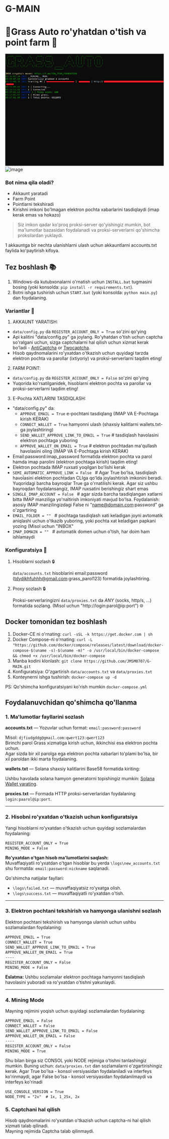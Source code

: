 














# G-MAIN
# 🔹Grass Auto ro'yhatdan o'tish va point farm 🔹

![image](https://github.com/JMSM0707/G-MAIN/blob/main/core/static/Image-1.png)
![image](github.com/JMSM0707/G-MAIN/blob/main/core/static/Image-2.png)

### Bot nima qila oladi?
   - Akkaunt yaratadi
   - Farm Point
   - Pointlarni tekshiradi
   - Kirishni imkoni bo'lmagan elektron pochta xabarlarini tasdiqlaydi (imap kerak emas va hokazo)

> Siz imkon qadar ko'proq proksi-server qo'yishingiz mumkin, bot ma'lumotlar bazasidan foydalanadi va proksi-serverlarni qo'shimcha proksilardan yuklaydi.


1 akkauntga bir nechta ulanishlarni ulash uchun akkauntlarni accounts.txt faylida ko'paytirish kifoya.

## Tez boshlash 📚
   1. Windows-da kutubxonalarni o'rnatish uchun `INSTALL.bat` tugmasini bosing (yoki konsolda: `pip install -r requirements.txt`).
   2. Botni ishga tushirish uchun `START.bat` (yoki konsolda: `python main.py`) dan foydalaning.

### Variantlar 📧

1. AKKAUNT YARATISH:
 - `data/config.py` da `REGISTER_ACCOUNT_ONLY = True` so'zini qo'ying
 - Api kalitini "data/config.py" ga joylang. Ro'yhatdan o'tish uchun captcha so'ralgani uchun, sizga captchalarni hal qilish uchun xizmat kerak bo'ladi - [AntiCaptcha](http://getcaptchasolution.com/t8yfysqmh3) or [Twocaptcha](https://2captcha.com/?from=12939391).
 - Hisob qaydnomalarini ro'yxatdan o'tkazish uchun quyidagi tarzda elektron pochta va parollar (ixtiyoriy) va proksi-serverlarni taqdim eting!



2. FARM POINT:
 - `data/config.py` da `REGISTER_ACCOUNT_ONLY = False` so'zini qo'ying
 - Yuqorida ko'rsatilganidek, hisoblarni elektron pochta va parollar va proksi-serverlarni taqdim eting!

3. E-Pochta XATLARINI TASDIQLASH:
 - "data/config.py" da:
   - `APPROVE_EMAIL = True` e-pochtani tasdiqlang (IMAP VA E-Pochtaga kirish KERAK)
   - `CONNECT_WALLET = True` hamyonni ulash (shaxsiy kalitlarni wallets.txt-ga joylashtiring)
   - `SEND_WALLET_APPROVE_LINK_TO_EMAIL = True`  # tasdiqlash havolasini elektron pochtaga yuboring
   - `APPROVE_WALLET_ON_EMAIL = True`  # elektron pochtadan ma'qullash havolasini oling (IMAP VA E-Pochtaga kirish KERAK)
 - Email:password:imap_password formatida elektron pochta va parol hamda imap parolini (elektron pochtaga kirish) taqdim eting!
 - Elektron pochtada IMAP ruxsati yoqilgan bo'lishi kerak
 -  `SEMI_AUTOMATIC_APPROVE_LINK = False `  # Agar True boʻlsa, tasdiqlash havolasini elektron pochtadan CLIga qoʻlda joylashtirish imkonini beradi. Yuqoridagi barcha bayroqlar True ga o'rnatilishi kerak. Agar siz ushbu bayroqdan foydalansangiz, IMAP ruxsatini berishingiz shart emas
 -  `SINGLE_IMAP_ACCOUNT = False `  # agar sizda barcha tasdiqlangan xatlarni bitta IMAP manziliga yo'naltirish imkoniyati mavjud bo'lsa. Foydalanish: asosiy IMAP manzilingizdagi False ni "name@domain.com:password" ga o'zgartiring
 -  `EMAIL_FOLDER = "" `  # pochtaga tasdiqlash xati keladigan joyni avtomatik aniqlashi uchun o'tkazib yuboring, yoki pochta xat keladigan papkani yozing (Misol uchun "INBOX"
 -  `IMAP_DOMAIN = "" `  # avtomatik domen uchun o'tish, har doim ham ishlamaydi






### Konfiguratsiya 📧

1. Hisoblarni sozlash 🔒

   `data/accounts.txt` hisoblarini email:password (tdydjkhfuhhh@gmail.com:grass_parol123) formatida joylashtiring.


   
2. Proxy sozlash 🔒

   Proksi-serverlaringizni `data/proxies.txt` da *ANY* (socks, http/s, ...) formatida sozlang. (Misol uchun "http://login:parol@ip:port") 🌐



## Docker tomonidan tez boshlash
   1. Docker-CE ni o'rnating: `curl -sSL -k https://get.docker.com | sh`
   2. Docker Compose-ni o'rnating: `curl -L "https://github.com/docker/compose/releases/latest/download/docker-compose-$(uname -s)-$(uname -m)" -o /usr/local/bin/docker-compose && chmod +x /usr/local/bin/docker-compose`
   3. Manba kodini klonlash: `git clone https://github.com/JMSM0707/G-MAIN.git`
   4. Konfiguratsiya: O'zgartirish `data/accounts.txt` va `data/proxies.txt`
   5. Konteynerni ishga tushirish: `docker-compose up -d`

   PS: Qo'shimcha konfiguratsiyani ko'rish mumkin `docker-compose.yml`


## Foydalanuvchidan qo'shimcha qo'llanma 

### 1. Ma'lumotlar fayllarini sozlash

**accounts.txt** — Yozuvlar uchun format: `email:password:password`

Misol: `djfiudgddg@gmail.com:qwert123:qwert123`  
Birinchi parol Grass xizmatiga kirish uchun, ikkinchisi esa elektron pochta uchun.  
Agar sizda bir xil parolga ega elektron pochta xabarlari to'plami bo'lsa, bir xil paroldan ikki marta foydalaning.

**wallets.txt** — Solana shaxsiy kalitlarini Base58 formatida kiriting:

Ushbu havolada solana hamyon generatorni topishingiz mumkin: [Solana Wallet yarating](https://ct.app/createWallet/sol).

**proxies.txt** — Formada HTTP proksi-serverlaridan foydalaning `login:paarol@ip:port`.

---

### 2. Hisobni ro'yxatdan o'tkazish uchun konfiguratsiya

Yangi hisoblarni ro'yxatdan o'tkazish uchun quyidagi sozlamalardan foydalaning:

```plaintext
REGISTER_ACCOUNT_ONLY = True
MINING_MODE = False
```

**Ro'yxatdan o'tgan hisob ma'lumotlarini saqlash:**  
Muvaffaqiyatli ro'yxatdan o'tgan hisoblar bu yerda `\logs\new_accounts.txt` shu formatda: `email:password:nickname` saqlanadi.

Qo'shimcha natijalar fayllari:  
- `\logs\failed.txt` — muvaffaqiyatsiz ro'yxatga olish.  
- `\logs\success.txt` — muvaffaqiyatli ro'yxatdan o'tish.

---

### 3. Elektron pochtani tekshirish va hamyonga ulanishni sozlash

Elektron pochtani tekshirish va hamyonga ulanish uchun ushbu sozlamalardan foydalaning:

```plaintext
APPROVE_EMAIL = True
CONNECT_WALLET = True
SEND_WALLET_APPROVE_LINK_TO_EMAIL = True
APPROVE_WALLET_ON_EMAIL = True
----
REGISTER_ACCOUNT_ONLY = False
MINING_MODE = False
```

**Eslatma:** Ushbu sozlamalar elektron pochtaga hamyonni tasdiqlash havolasini yuboradi va ro'yxatdan o'tishni yakunlaydi.

---

### 4. Mining Mode

Mayning rejimini yoqish uchun quyidagi sozlamalardan foydalaning:

```plaintext
APPROVE_EMAIL = False
CONNECT_WALLET = False
SEND_WALLET_APPROVE_LINK_TO_EMAIL = False
APPROVE_WALLET_ON_EMAIL = False
----
REGISTER_ACCOUNT_ONLY = False
MINING_MODE = True
```

Shu bilan birga siz CONSOL yoki NODE rejimiga o'tishni tanlashingiz mumkin.
Buning uchun: `data/proxies.txt` dan sozlamalarni o'zgartirishingiz kerak.
Agar True bo'lsa - konsol versiyasidan foydalaniladi va interfeys ko'rinmaydi, agar False bo'lsa - konsol versiyasidan foydalanilmaydi va interfeys ko'rinadi
```ochiq matn
USE_CONSOLE_VERSION = True
NODE_TYPE = "2x"  # 1x, 1_25x, 2x

```
### 5. Captchani hal qilish

Hisob qaydnomalarini ro'yxatdan o'tkazish uchun captcha-ni hal qilish xizmati talab qilinadi.  
Mayning rejimida Captcha talab qilinmaydi.
